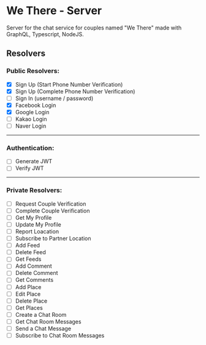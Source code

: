 # We There - Server

Server for the chat service for couples named "We There" made with GraphQL, Typescript, NodeJS.

## Resolvers

### Public Resolvers:

- [x] Sign Up (Start Phone Number Verification)
- [x] Sign Up (Complete Phone Number Verification)
- [ ] Sign In (username / password)
- [x] Facebook Login
- [x] Google Login
- [ ] Kakao Login
- [ ] Naver Login

---

### Authentication:

- [ ] Generate JWT
- [ ] Verify JWT

---

### Private Resolvers:

- [ ] Request Couple Verification
- [ ] Complete Couple Verification
- [ ] Get My Profile
- [ ] Update My Profile
- [ ] Report Loacation
- [ ] Subscribe to Partner Location
- [ ] Add Feed
- [ ] Delete Feed
- [ ] Get Feeds
- [ ] Add Comment
- [ ] Delete Comment
- [ ] Get Comments
- [ ] Add Place
- [ ] Edit Place
- [ ] Delete Place
- [ ] Get Places
- [ ] Create a Chat Room
- [ ] Get Chat Room Messages
- [ ] Send a Chat Message
- [ ] Subscribe to Chat Room Messages

